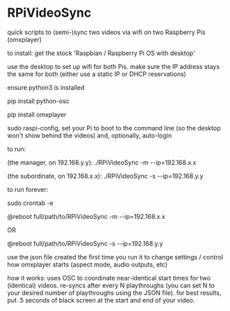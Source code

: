 # RPiVideoSync
quick scripts to (semi-)sync two videos via wifi on two Raspberry Pis (omxplayer)  

to install: 
get the stock 'Raspbian / Raspberry Pi OS with desktop'

use the desktop to set up wifi for both Pis. make sure the IP address stays the same for both (either use a static IP or DHCP reservations)

ensure python3 is installed

pip install python-osc

pip install omxplayer

sudo raspi-config, set your Pi to boot to the command line (so the desktop won't show behind the videos) and, optionally, auto-login

to run:

(the manager, on 192.168.y.y): ./RPiVideoSync -m --ip=192.168.x.x 

(the subordinate, on 192.168.x.x): ./RPiVideoSync -s --ip=192.168.y.y 

to run forever:

sudo crontab -e

@reboot full/path/to/RPiVideoSync -m --ip=192.168.x.x

OR

@reboot full/path/to/RPiVideoSync -s --ip=192.168.y.y 

use the json file created the first time you run it to change settings / control how omxplayer starts (aspect mode, audio outputs, etc)

how it works: uses OSC to coordinate near-identical start times for two (identical) videos. re-syncs after every N playthroughs (you can set N to your desired number of playthroughs using the JSON file). for best results, put .5 seconds of black screen at the start and end of your video. 
